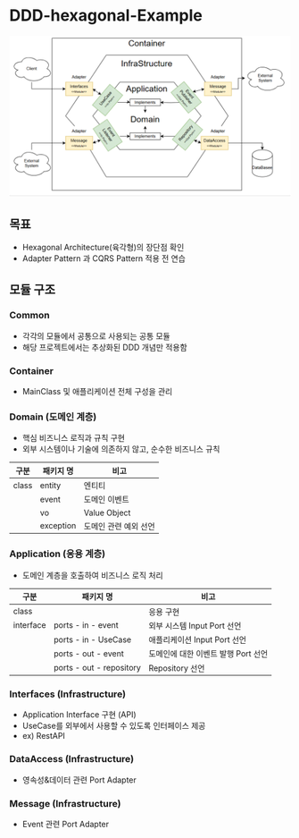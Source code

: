 # DDD-hexagonal-Example


![구조](./Hexagon.PNG)

## 목표
* Hexagonal Architecture(육각형)의 장단점 확인
* Adapter Pattern 과 CQRS Pattern 적용 전 연습


##  모듈 구조
### Common
- 각각의 모듈에서 공통으로 사용되는 공통 모듈
- 해당 프로젝트에서는 추상화된 DDD 개념만 적용함

### Container
- MainClass 및 애플리케이션 전체 구성을 관리

### Domain (도메인 계층)
- 핵심 비즈니스 로직과 규칙 구현
- 외부 시스템이나 기술에 의존하지 않고, 순수한 비즈니스 규칙

| 구분    | 패키지  명    | 비고           |
|-------|-----------|--------------|
| class | entity    | 엔티티          |
|       | event     | 도메인 이벤트      |
|       | vo        | Value Object |
|       | exception | 도메인 관련 예외 선언 |

### Application (응용 계층)
- 도메인 계층을 호출하여 비즈니스 로직 처리

| 구분        | 패키지  명                   | 비고                     |
|-----------|--------------------------|------------------------|
| class     |                          | 응용 구현                  |
| interface | ports - in - event       | 외부 시스템 Input Port 선언   | 
|           | ports - in - UseCase     | 애플리케이션 Input Port 선언   |
|           | ports - out - event      | 도메인에 대한 이벤트 발행 Port 선언 | 
|           | ports - out - repository | Repository 선언          | 

### Interfaces (Infrastructure)
- Application Interface 구현 (API)
- UseCase를 외부에서 사용할 수 있도록 인터페이스 제공
- ex) RestAPI

### DataAccess (Infrastructure)
- 영속성&데이터 관련 Port Adapter


### Message (Infrastructure)
- Event 관련 Port Adapter

